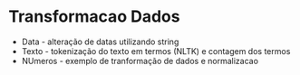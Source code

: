 # Transformacao Dados

* Data - alteração de datas utilizando string
* Texto - tokenização do texto em termos (NLTK) e contagem dos termos
* NUmeros - exemplo de tranformação de dados e normalizacao
